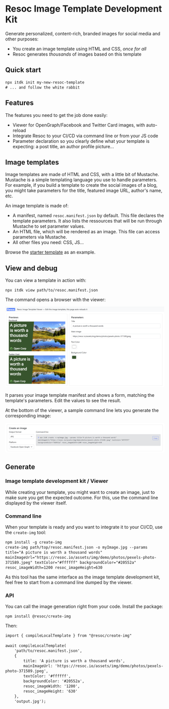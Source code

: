 # Resoc Image Template Development Kit

Generate personalized, content-rich, branded images for social media and other purposes:

- You create an image template using HTML and CSS, *once for all*
- Resoc generates *thousands* of images based on this template

## Quick start

    npx itdk init my-new-resoc-template
    # ... and follow the white rabbit

## Features

The features you need to get the job done easily:

- Viewer for OpenGraph/Facebook and Twitter Card images, with auto-reload
- Integrate Resoc to your CI/CD via command line or from your JS code
- Parameter declaration so you clearly define what your template is expecting: a post title, an author profile picture...

## Image templates

Image templates are made of HTML and CSS, with a little bit of Mustache.
Mustache is a simple templating language you use to handle parameters.
For example, if you build a template to create the social images of a blog,
you might take parameters for the title, featured image URL, author's name, etc.

An image template is made of:
- A manifest, named `resoc.manifest.json` by default. This file declares the template parameters.
It also lists the ressources that will be run through Mustache to set parameter values.
- An HTML file, which will be rendered as an image. This file can access parameters via Mustache.
- All other files you need: CSS, JS...

Browse the [starter template](https://github.com/Resocio/resoc/tree/main/packages/cli-itdk/starter-templates/basic) as an example.

## View and debug

You can view a template in action with:

    npx itdk view path/to/resoc.manifest.json

The command opens a browser with the viewer:

![Viewer](./assets/doc/viewer-basic-template.png)

It parses your image template manifest and shows a form, matching the template's parameters.
Edit the values to see the result.

At the bottom of the viewer, a sample command line lets you generate the corresponding image:

![Command line](./assets/doc/generate.png)

## Generate

### Image template development kit / Viewer

While creating your template, you might want to create an image, just to make sure you get the expected outcome.
For this, use the command line displayed by the viewer itself.

### Command line

When your template is ready and you want to integrate it to your CI/CD, use the `create-img` tool:

    npm install -g create-img
    create-img path/top/resoc.manifest.json -o myImage.jpg --params title="A picture is worth a thousand words" mainImageUrl="https://resoc.io/assets/img/demo/photos/pexels-photo-371589.jpeg" textColor="#ffffff" backgroundColor="#20552a" resoc_imageWidth=1200 resoc_imageHeight=630

As this tool has the same interface as the image template development kit, feel free to start from a command line
dumped by the viewer.

### API

You can call the image generation right from your code. Install the package:

    npm install @resoc/create-img

Then:

    import { compileLocalTemplate } from "@resoc/create-img"

    await compileLocalTemplate(
        'path/to/resoc.manifest.json',
        {
            title: 'A picture is worth a thousand words',
            mainImageUrl: 'https://resoc.io/assets/img/demo/photos/pexels-photo-371589.jpeg',
            textColor: '#ffffff',
            backgroundColor: '#20552a',
            resoc_imageWidth: '1200',
            resoc_imageHeight: '630'
        },
        'output.jpg');
